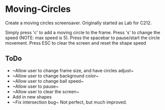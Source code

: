 # Moving-Circles
Create a moving circles screensaver.  Originally started as Lab for C212.

Simply press 'c' to add a moving circle to the frame.
Press 's' to change the speed (NOTE: max speed is 5).
Press the spacebar to pause/start the circle movement.
Press ESC to clear the screen and reset the shape speed

## ToDo
- ~Allow user to change frame size, and have circles adjust~
- ~Allow user to change background color~
- ~Allow user to change ball speed~
- ~Allow user to pause~
- ~Allow user to clear the screen~
- Add in new shapes
- ~Fix intersection bug~ Not perfect, but much improved.  
